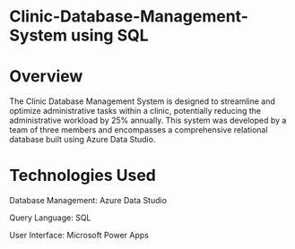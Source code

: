 # Clinic-Database-Management-System using SQL

# Overview
The Clinic Database Management System is designed to streamline and optimize administrative tasks within a clinic, potentially reducing the administrative workload by 25% annually. This system was developed by a team of three members and encompasses a comprehensive relational database built using Azure Data Studio.

# Technologies Used
Database Management: Azure Data Studio

Query Language: SQL

User Interface: Microsoft Power Apps
